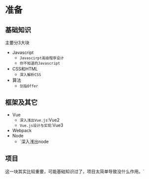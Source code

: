 # 准备
## 基础知识
主要分3大块
+ Javascript
  + `Javascirpt高级程序设计`
  + `你不知道的Javascript`
+ CSS和HTML
  + `深入解析CSS`
+ 算法
  + `剑指Offer`
## 框架及其它
+ Vue
  + `深入浅出Vue.js`:Vue2
  + `Vue.js设计与实现`:Vue3
+ Webpack
+ Node
  + `深入浅出node

## 项目
这一块其实比较重要，可能基础知识过了，项目太简单导致没什么作用。`
